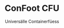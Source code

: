 ---
title: "ConFoot CFU"
subtitle: "Universälle Containerfüess"
mainImage: "/images/products/confoot-cfu-main.jpg"
gallery:
  - "/images/products/confoot-cfu-1.jpg"
  - "/images/products/confoot-cfu-2.jpg"
  - "/images/products/confoot-cfu-3.jpg"
shortDescription: "ConFoot CFU isch e universälle Containerfüess, entwickelt für vielseitigi Containerhandhabig i unterschiedlichste Umgäbig."
technicalDescription: "Bi em ConFoot CFU wird höchtwertige Stahl iizoge und es het üses patentierts Verriegeligssystem, wo e sicheri Befestigung an Container-Eckgüsse ermöglicht."
videoID: "HDhFIRA-oZU"
specifications:
  - name: "Gewicht"
    value: "24 kg"
  - name: "Ladekapazität"
    value: "34 t"
  - name: "Dimensione"
    value: "45 × 30 × 25 cm"
  - name: "Material"
    value: "Höchtwertiger Stahl"
price: "6.350 EUR"
priceVAT: "7.684 EUR"
pricingNotes: "Rabatte bi Grössabnahm verfügbar. Kontaktier eus für individuell Offerte."
buyLink: "/contact"
howToUse: |
  1. Plaziere de CFU unter em Container-Eck
  2. Aktiviere s Verriegeligssystem
  3. Überprüef d sicheri Befestigung
  4. Wiederhole das für alli nöötige Ecke
benefits:
  - title: "Universelli Kompatibilität"
    description: "Funktioniert mit all standard Container, egal vo de Hersteller"
  - title: "Schnälli Installation"
    description: "Cha vo eim einzelne Bedienigsperson in weniger als 5 Minute pro Einheit aagsetzt werde"
  - title: "Platzsparend"
    description: "Kompakti Design ermöglicht d Lagerig i engen Räum, wenn s nöd im Gebrauch isch"
  - title: "Wirtschaftlich"
    description: "Reduziert dr Bedarf an spezialisierten Hebegerät, was d Betriebschoschte senkt"
  - title: "Vielseitigi Aawendige"
    description: "Geeignet für unterschiedlichsti Industriezweigi iinkl. Logistik, Produktion und Bau"
  - title: "Verbesserte Ablaufe"
    description: "Optimiert de Containerhandhabigsprozess und steigert d betriebliche Effizienz"
articleContent: |
  ## Was isch de ConFoot CFU?

  ConFoot CFU isch e universälle Containerfüess-Lösung, wo höchsti Vielseitigkeit und Kompatibilität i unterschiedlichste Container-Typen biete will. Das innovative System ermöglicht es, Container zuverlässig und effizient z handhabe, ganz ohni dä Notwendigkeit vo schwärcher Maschinerie oder spezielle Gerätschaften. S CFU-Modell sticht us wäge sim Fähigkeit, mit praktisch jedem standardmässige Shipping Container z funktioniere – und isch drum e ideale Wahl für Betriebe, wo mit verschiedenste Container-Artä schaffe.

  ## Wie's funktioniert

  De ConFoot CFU wird direkt an de Container-Eckguss befestigt und lieferet e stabile Basis für s Be- und Entlade sowie für temporäri Lagerig. S universälle Design sorgt dafür, dass s System mit nahezu all standardmässige Shipping Container kompatibel isch – ideal für Betriebe, wo mit verschiedenste Containertypen schaffe. Dr eifache Befestigungsmechanismus ermöglicht schnälli Uufstellig und Abnahme, was d Ziit und d Ressource, wo für d Containerhandhabig bruucht werde, erheblich reduziert.

  ## Wie funktionieret de ConFoot CFU

  ### Kernmechanismus

  De ConFoot CFU setzt uf es innovatives, universells Befestigungssystem, wo sich sicher an Container-Eckgüsse befestige lässt – unabhängi vom Hersteller. Die Vielseitigkeit wird durch es speziell entwicklets Klammermechanismus erreecht, wo sich an unterschiedlichi Konfiguratione vo de Eckgüsse aapasse tuet. Gmächt us höchtwertigem Stahl, bietet jede Einheit ussergewöhnlich Langlebigkeit und isch gliechziitig für e einzelne Bedienigsperson eifach z handhabe und z montiere.

  Dr Befestigungsprozess isch eifach und bruucht minimal Training. Bedienigspersonne chönd de CFU genau unter em Container-Eck plaziere, s Verriegeligssystem aktiviere und d sicheri Befestigung überprüefe, bevor witergange wird. Die Simplizität ermöglicht schnälli Uufstellig in verschiedenste betrieblichi Umgäbig – vo bebuschte Häfen bis zu abgelegene Baustätte.

  ### Vorteili vom Mechanismus

  1. **Universelli Aawendige**: S adaptivi Design vom CFU funktioniert mit Container vo allne grosse Hersteller und beseitigt Kompatibilitätsbedenke.
  2. **Betriebseifachheit**: S intuitivi Befestigungssystem chan schnäll erlernt werde, was d Trainingsufwand und Betribserroffrige reduziert.
  3. **Ziitersparnis**: D Containerhandhabig cha in eme Bruchteil vo dr Ziit erledigt werde im Vergleich zu traditionelle Methode, wo schwärchi Maschinerie nödig macht.
  4. **Ressourceneffizienz**: Dur d Reduktion vo dr Abhängigkeit von spezielle Gerätschaften ermöglicht de CFU e effizienteri Allokation vo de Ressource.

  Dr Mechanismus vom CFU stellt e bedeutende Fortschritt i dr Containerhandhabigstechnologie dar und biet e Lösung, wo Vielseitigkeit, Eifachheit und Effizienz in eini Produkt vereint.

  ## Aawendige vom ConFoot CFU

  ### Vielfältigi Logistikoperatione
  De ConFoot CFU überzeugt in verschiedenste Logistikoperatione, wo regelmässig unterschiedlichi Containertypen bedient werde. S universelli Kompatibilität macht es besonders wertvoll in multimodale Transport-Drehkreuze, wo Container vo diverse Hersteller und Reedereie zämecho. D Fähigkeit vom System, mit unterschiedliche Container z funktioniere, eliminiert dr Bedarf an mehre spezialisiärte Handhabigslösige, vereinfacht d Abläuf und senkt d Gerätekoschte.

  ### Kleini Distributionszentren
  Für chlini Distributionszentren, wo d Kosten für permanenti Containerhandhabigs-Gerätschaften nöd rechtfertigt werde chönd, liefert de ConFoot CFU e ideale Lösung. D portable Eigeschafte und d Eifachheit im Gebrauch erlaube dene Betriebe, Containerlieferige effizient z managed – ohni in kostspieligi Infrastruktur z investiere. Die Zugänglichkeit eröffnet neu Mögligkeite für Betriebe, wo ihre Verteilerkapazität usbaue wend, ohne erhebliche Kapitalinvestitione.

  ### Produktionsbetriebe
  Produktionsbetriebe profitieret vo dr Fähigkeit vom CFU, flexible Produktionslayouts z erlaube. Dur s präzise Positioniere vo Containern genau dort, wo sie bruucht werde, erleichtert s System just-in-time Lagerhaltigsmanagement und effizienti Produktionsabläuf. D Möglichkeit, Container schnäll umzusetzen, unterstützt agile Herstellprozesse, wo häufig e Neuanordnung vom Arbeitsbereich und e optimierte Ressourceneinteilung erfordere.

  D Adaptabilität vom ConFoot CFU macht es zu enem unverzichtbare Werkzeug für moderni Logistik und Produktionsabläuf, und sorgt dafür, dass es sich stets an d wandelige Bedürfnisse vo de Branche aapasst.

  ### Vorteili und Einschränkige

  #### Vorteili

  De ConFoot CFU biet erheblichi Vorteili für Containerhandhabigsoperatione. S universelli Kompatibilität eliminiert dr Bedarf an mehre spezielli Handhabigssystem, reduziert d Gerätekoschte und vereinfacht s Inventar-Management. D Portabilität ermöglicht de Uufstellig an verschieden Standorte, was e betriebliche Flexibilität liefert, wie s nid feste installierte Gerätschaften chönne. Zudem reduziert d eifachi Bedienig vom CFU de Trainingsufwand und erlaubt schnälli Implementierig in neie Umgäbig. D robuste Konstruktion sichert langfristigi Zuverlässigkeit, während s kompakti Design de Lagerigsufwand minimiere, wenn s nöd im Gebrauch isch.

  #### Einschränkige

  Trotz dr Vielseitigkeit git es bi em ConFoot CFU o e paar Einschränkige, wo berücksichtigt werde müend. D manuelle Natur vom System isch unter Umständen nöd optimal für Operatione mit extremem Volumen, wo automatisierti Lösige effizienter wären. Au wenn de CFU de Bedarf an schwärcher Maschinerie erheblich reduziert, eliminiert er sie nid in allne Containerhandhabigs-Szenarien vollständig. Zudem chönd extrem unebeni Oberfläche Problemi für e stabile Uufstellig verursache, was in einzelne Fäll zusätzlechi Standortvorbereitig nötigg macht. Die Faktore sötted sorgfältig abgwägt werde, wenn dr CFU i spezifischne betrieblichi Umgäbig i Betracht zoge wird.

  ## Zuekunftigi Entwicklige

  ### Geplante Verbesserige
  Dr ConFoot CFU entwickelt sich stetig wiit mit mehrere geplannti Verbesserige am Horizont. D Entwicklungsbemühige konzentriere sich druf, s Gewicht vo jeder Einheit no meh z reduziere und gleichzeitig d Tragfähigkeit z beibehalte oder sogar z verbessere. In dr Materialwüssenschaft werde Innovatione verfolgä, wo fortschrittlichi Verbundstoffi i d Konstruktion integrere, um e überlegeni Stärke-zu-Gwicht-Verhältnis z erziile. Zudem sind ergonoomischi Optimierig in Planung, wo dr Befestigungsprozess no eifacher mache und d Ermüdig vo Bedienigspersonne bi langetwärtigem Einsatz reduziere sötted.

  ### Integrationsmöglichkeiten
  Zuekunftigi Versione vom ConFoot CFU werde mit verbesserten Integrationsmöglichkeiten in Lagerverwaltungssysteme und Logistik-Tracking-Plattformen ufwändige. Digitale Sensoren sind in Entwicklung, um d Lastverteilig und d'Stabilität in Echtzyt z überwache – und so wertvolli Date für d Sicherheits- und Effizienzoptimierig z lieferä. Die smarti Funktionen erlaube em CFU, en integrale Teil vom vernetzte Logistik-Ökosystem z werde, und unterstütze so datengetriebni Entscheidigsprozesse sowie voraussägendi Instandhaltigspläne.

  Die laufendi Entwicklige sichergeh, dass dr ConFoot CFU au in Zuekunft dä wandelige Bedürfniss vo de Logistik- und Produktionsbranche gerecht wird und sich als führendi Lösung für vielseitigi Containerhandhabig bestätigt.
---